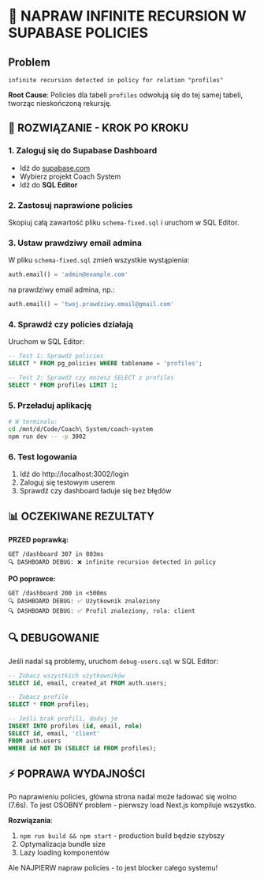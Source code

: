 # 🚨 NAPRAW INFINITE RECURSION W SUPABASE POLICIES

## Problem
```
infinite recursion detected in policy for relation "profiles"
```

**Root Cause**: Policies dla tabeli `profiles` odwołują się do tej samej tabeli, tworząc nieskończoną rekursję.

## 🔧 ROZWIĄZANIE - KROK PO KROKU

### 1. Zaloguj się do Supabase Dashboard
- Idź do [supabase.com](https://supabase.com)
- Wybierz projekt Coach System
- Idź do **SQL Editor**

### 2. Zastosuj naprawione policies
Skopiuj całą zawartość pliku `schema-fixed.sql` i uruchom w SQL Editor.

### 3. Ustaw prawdziwy email admina
W pliku `schema-fixed.sql` zmień wszystkie wystąpienia:
```sql
auth.email() = 'admin@example.com'
```
na prawdziwy email admina, np.:
```sql
auth.email() = 'twoj.prawdziwy.email@gmail.com'
```

### 4. Sprawdź czy policies działają
Uruchom w SQL Editor:
```sql
-- Test 1: Sprawdź policies
SELECT * FROM pg_policies WHERE tablename = 'profiles';

-- Test 2: Sprawdź czy możesz SELECT z profiles
SELECT * FROM profiles LIMIT 1;
```

### 5. Przeładuj aplikację
```bash
# W terminalu:
cd /mnt/d/Code/Coach\ System/coach-system
npm run dev -- -p 3002
```

### 6. Test logowania
1. Idź do http://localhost:3002/login
2. Zaloguj się testowym userem
3. Sprawdź czy dashboard ładuje się bez błędów

## 📊 OCZEKIWANE REZULTATY

**PRZED poprawką:**
```
GET /dashboard 307 in 803ms
🔍 DASHBOARD DEBUG: ❌ infinite recursion detected in policy
```

**PO poprawce:**
```
GET /dashboard 200 in <500ms
🔍 DASHBOARD DEBUG: ✅ Użytkownik znaleziony
🔍 DASHBOARD DEBUG: ✅ Profil znaleziony, rola: client
```

## 🔍 DEBUGOWANIE

Jeśli nadal są problemy, uruchom `debug-users.sql` w SQL Editor:
```sql
-- Zobacz wszystkich użytkowników
SELECT id, email, created_at FROM auth.users;

-- Zobacz profile
SELECT * FROM profiles;

-- Jeśli brak profili, dodaj je
INSERT INTO profiles (id, email, role)
SELECT id, email, 'client' 
FROM auth.users 
WHERE id NOT IN (SELECT id FROM profiles);
```

## ⚡ POPRAWA WYDAJNOŚCI

Po naprawieniu policies, główna strona nadal może ładować się wolno (7.6s).
To jest OSOBNY problem - pierwszy load Next.js kompiluje wszystko.

**Rozwiązania**:
1. `npm run build && npm start` - production build będzie szybszy
2. Optymalizacja bundle size
3. Lazy loading komponentów

Ale NAJPIERW napraw policies - to jest blocker całego systemu!